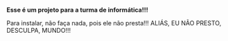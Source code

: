 <b>Esse é um projeto para a turma de informática!!!</b>

Para instalar, não faça nada, pois ele não presta!!! ALIÁS, EU NÃO PRESTO, DESCULPA, MUNDO!!!
